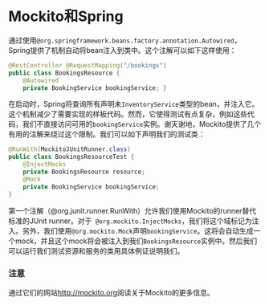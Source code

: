 # Mockito和Spring

通过使用`@org.springframework.beans.factory.annotation.Autowired`，Spring提供了机制自动将bean注入到类中。这个注解可以如下这样使用：

```java
@RestController @RequestMapping("/bookings") 
public class BookingsResource {
    @Autowired
    private BookingService bookingService; } 
```

在启动时，Spring将查询所有声明未`InventoryService`类型的bean，并注入它。这个机制减少了需要实现的样板代码。然而，它使得测试有点复杂，例如这些代码，我们不直接访问可用的`bookingService`实例。谢天谢地，Mockito提供了几个有用的注解来绕过这个限制。我们可以如下声明我们的测试类：

```java
@RunWith(MockitoJUnitRunner.class) 
public class BookingsResourceTest {
    @InjectMocks    
    private BookingsResource resource;
    @Mock    
    private BookingService bookingService; 
}
```

第一个注解（@org.junit.runner.RunWith）允许我们使用Mockito的runner替代标准的JUnit runner。对于` @org.mockito.InjectMocks`，我们将这个域标记为注入。另外，我们使用`@org.mockito.Mock`声明`bookingService`。这将会自动生成一个mock，并且这个mock将会被注入到我们`BookingsResource`实例中。然后我们可以运行我们测试资源和服务的类用具体例证说明我们。


### 注意
通过它们的网站<http://mockito.org>阅读关于Mockito的更多信息。